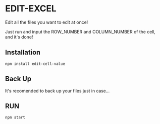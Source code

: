 # EDIT-EXCEL

Edit all the files you want to edit at once!

Just run and input the ROW_NUMBER and COLUMN_NUMBER of the cell, and it's done!

## Installation

```
npm install edit-cell-value
```

## Back Up

It's recomended to back up your files just in case...


## RUN

```
npm start
```
